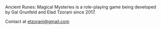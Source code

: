 Ancient Runes: Magical Mysteries is a role-playing game being developed by Gal Grunfeld and Elad Tzorani since 2017.

Contact at etzorani@gmail.com
